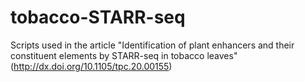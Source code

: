 # tobacco-STARR-seq

Scripts used in the article "Identification of plant enhancers and their constituent elements by STARR-seq in tobacco leaves" (http://dx.doi.org/10.1105/tpc.20.00155)
